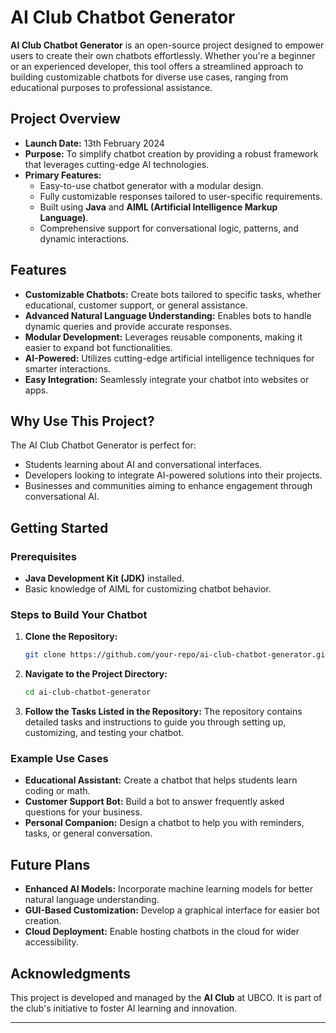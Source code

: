 # AI Club Chatbot Generator

**AI Club Chatbot Generator** is an open-source project designed to empower users to create their own chatbots effortlessly. Whether you're a beginner or an experienced developer, this tool offers a streamlined approach to building customizable chatbots for diverse use cases, ranging from educational purposes to professional assistance.

## Project Overview
- **Launch Date:** 13th February 2024
- **Purpose:** To simplify chatbot creation by providing a robust framework that leverages cutting-edge AI technologies.
- **Primary Features:**
  - Easy-to-use chatbot generator with a modular design.
  - Fully customizable responses tailored to user-specific requirements.
  - Built using **Java** and **AIML (Artificial Intelligence Markup Language)**.
  - Comprehensive support for conversational logic, patterns, and dynamic interactions.

## Features
- **Customizable Chatbots:** Create bots tailored to specific tasks, whether educational, customer support, or general assistance.
- **Advanced Natural Language Understanding:** Enables bots to handle dynamic queries and provide accurate responses.
- **Modular Development:** Leverages reusable components, making it easier to expand bot functionalities.
- **AI-Powered:** Utilizes cutting-edge artificial intelligence techniques for smarter interactions.
- **Easy Integration:** Seamlessly integrate your chatbot into websites or apps.

## Why Use This Project?
The AI Club Chatbot Generator is perfect for:
- Students learning about AI and conversational interfaces.
- Developers looking to integrate AI-powered solutions into their projects.
- Businesses and communities aiming to enhance engagement through conversational AI.

## Getting Started
### Prerequisites
- **Java Development Kit (JDK)** installed.
- Basic knowledge of AIML for customizing chatbot behavior.

### Steps to Build Your Chatbot
1. **Clone the Repository:**
   ```bash
   git clone https://github.com/your-repo/ai-club-chatbot-generator.git
   ```

2. **Navigate to the Project Directory:**
   ```bash
   cd ai-club-chatbot-generator
   ```

3. **Follow the Tasks Listed in the Repository:**
   The repository contains detailed tasks and instructions to guide you through setting up, customizing, and testing your chatbot.

### Example Use Cases
- **Educational Assistant:** Create a chatbot that helps students learn coding or math.
- **Customer Support Bot:** Build a bot to answer frequently asked questions for your business.
- **Personal Companion:** Design a chatbot to help you with reminders, tasks, or general conversation.

## Future Plans
- **Enhanced AI Models:** Incorporate machine learning models for better natural language understanding.
- **GUI-Based Customization:** Develop a graphical interface for easier bot creation.
- **Cloud Deployment:** Enable hosting chatbots in the cloud for wider accessibility.
  
## Acknowledgments
This project is developed and managed by the **AI Club** at UBCO. It is part of the club's initiative to foster AI learning and innovation.

---
